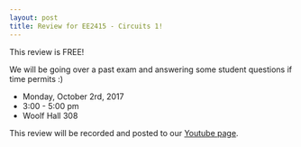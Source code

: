 ```yaml
---
layout: post
title: Review for EE2415 - Circuits 1!
---
```

This review is FREE! 

We will be going over a past exam and answering some student questions if time permits :)

- Monday, October 2rd, 2017
- 3:00 - 5:00 pm
- Woolf Hall 308

This review will be recorded and posted to our [Youtube page](https://www.youtube.com/channel/UCV0OmOABl9S8e4QHvtNHLow).
